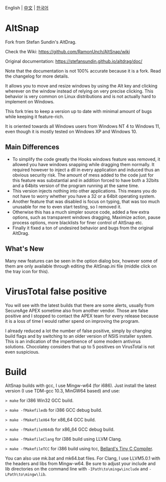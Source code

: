English | [中文](./README_zh-CN.md) | [한국어](./README_ko-KR.md)

# AltSnap

Fork from Stefan Sundin's AltDrag.

Check the Wiki: <https://github.com/RamonUnch/AltSnap/wiki>

Original documentation: <https://stefansundin.github.io/altdrag/doc/>

Note that the documentation is not 100% accurate because it is a fork.
Read the changelog for more details.

It allows you to move and resize windows by using the Alt key and clicking wherever on the window instead of relying on very precise clicking.
This behavior is very common on Linux distributions and is not actually hard to implement on Windows.

This fork tries to keep a version up to date with minimal amount of bugs while keeping it feature-rich.

It is oriented towards all Windows users from Windows NT 4 to Windows 11, even though it is mostly tested on Windows XP and Windows 10.

## Main Differences

- To simplify the code greatly the Hooks windows feature was removed, it allowed you have windows snapping while dragging them normally. It required however to inject a dll in every application and induced thus an obvious security risk. The amount of mess added to the code just for this feature was substantial and in addition forced to have both a 32bits and a 64bits version of the program running at the same time.
- This version injects nothing into other applications. This means you do not have to worry whether you have a 32 or a 64bit operating system.
- Another feature that was disabled is focus on typing, that was too much unusable for me to even start testing, so I removed it.
- Otherwise this has a much simpler source code, added a few extra options, such as transparent windows dragging, Maximize action, pause process options, more blacklists for finer control of AltSnap etc.
- Finally it fixed a ton of undesired behavior and bugs from the original AltDrag.

## What's New

Many new features can be seen in the option dialog box, however some of them are only available through editing the AltSnap.ini file (middle click on the tray icon for this).

# VirusTotal false positive

You will see with the latest builds that there are some alerts, usually from SecureAge APEX sometime also from another vendor. Those are false positive and I stopped to contact the APEX team for every release because it is a loss of time I would rather spend on improving the program.

I already reduced a lot the number of false positive, simply by changing build flags and by switching to an older version of NSIS installer system. This is an indication of the impertinence of some modern antivirus solutions. Chocolatey considers that up to 5 positives on VirusTotal is not even suspicious.

# Build

AltSnap builds with gcc, I use Mingw-w64 (for i686).
Just install the latest version (I use TDM-gcc 10.3, MinGW64 based) and use:

`> make` for i386 Win32 GCC build.

`> make -fMakefiledb` for i386 GCC debug build.

`> make -fMakefileX64` for x86_64 GCC build.

`> make -fMakefileX64db` for x86_64 GCC debug build.

`> make -fMakefileClang` for i386 build using LLVM Clang.

`> make -fMakefileTCC` for i386 build using tcc, [Bellard's Tiny C Compiler](https://bellard.org/tcc/).

You can also use mk.bat and mk64.bat files.
For Clang, I use LLVM5.0.1 with the headers and libs from Mingw-w64.
Be sure to adjust your include and lib directories on the command line with `-IPath\to\mingw\include` and `-LPath\to\mingw\lib`.
